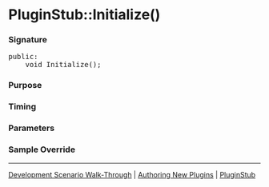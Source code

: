 # PluginStub::Initialize()

### Signature

<pre>
public:
    void Initialize();
</pre>

### Purpose

### Timing

### Parameters

### Sample Override

----

[Development Scenario Walk-Through](../../../development-scenario.md) | [Authoring New Plugins](../../developer-plugin-creation.md) | [PluginStub](plugin-stub.md)
